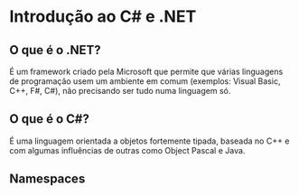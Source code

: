 # Introdução ao C# e .NET

## O que é o .NET?

É um framework criado pela Microsoft que permite que várias linguagens de programação usem um ambiente em comum (exemplos: Visual Basic, C++, F#, C#), não precisando ser tudo numa linguagem só.

## O que é o C#?

É uma linguagem orientada a objetos fortemente tipada, baseada no C++ e com algumas influências de outras como Object Pascal e Java.

## Namespaces


